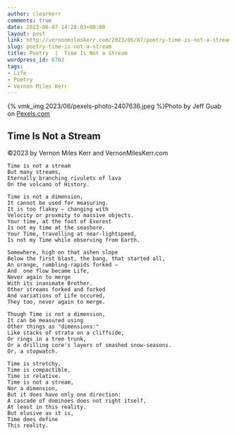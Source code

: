 ```yaml
---
author: clearkerr
comments: true
date: 2023-06-07 14:28:03+00:00
layout: post
link: http://vernonmileskerr.com/2023/06/07/poetry-time-is-not-a-stream/
slug: poetry-time-is-not-a-stream
title: Poetry  |  Time Is Not a Stream
wordpress_id: 6702
tags:
- Life
- Poetry
- Vernon Miles Kerr
---
```



{% vmk_img 2023/06/pexels-photo-2407636.jpeg %}Photo by Jeff  Guab on [Pexels.com](https://www.pexels.com/photo/aerial-photography-of-a-mountain-2407636/)





## Time Is Not a Stream







©2023 by Vernon Miles Kerr and VernonMilesKerr.com






    
    Time is not a stream
    But many streams,
    Eternally branching rivulets of lava
    On the volcano of History.
    
    Time is not a dimension,
    It cannot be used for measuring.
    It is too flakey — changing with
    Velocity or proxmity to massive objects.
    Your time, at the foot of Everest
    Is not my time at the seashore.
    Your Time, travelling at near-lightspeed,
    Is not my Time while observing from Earth.
    
    Somewhere, high on that ashen slope
    Below the first blast, the bang, that started all,
    An orange, rumbling-rapids forked —
    And  one flow became Life,
    Never again to merge 
    With its inanimate Brother.  
    Other streams forked and forked 
    And variations of Life occured,
    They too, never again to merge.
    
    Though Time is not a dimension,
    It can be measured using
    Other things as "dimensions:"
    Like stacks of strata on a cliffside,
    Or rings in a tree trunk,
    Or a drilling core's layers of smashed snow-seasons.
    Or, a stopwatch.
    
    Time is stretchy,
    Time is compactible,
    Time is relative.
    Time is not a stream,
    Nor a dimension, 
    But it does have only one direction:
    A cascade of dominoes does not right itself,
    At least in this reality.
    But elusive as it is,
    Time does define
    This reality.



